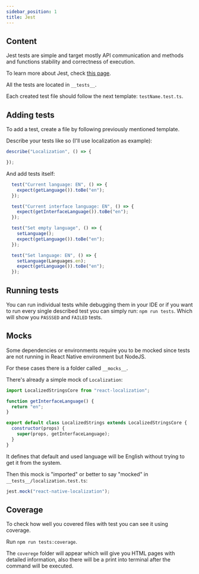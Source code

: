 ```yaml
---
sidebar_position: 1
title: Jest
---
```

## Content

Jest tests are simple and target mostly API communication and methods and functions stability and correctness of execution.

To learn more about Jest, check [this page](https://jestjs.io).

All the tests are located in `__tests__`.

Each created test file should follow the next template: `testName.test.ts`.

## Adding tests

To add a test, create a file by following previously mentioned template.

Describe your tests like so (I'll use localization as example):

```typescript
describe("Localization", () => {

});
```

And add tests itself:

```typescript
  test("Current language: EN", () => {
    expect(getLanguage()).toBe("en");
  });

  test("Current interface language: EN", () => {
    expect(getInterfaceLanguage()).toBe("en");
  });

  test("Set empty language", () => {
    setLanguage();
    expect(getLanguage()).toBe("en");
  });

  test("Set language: EN", () => {
    setLanguage(Languages.en);
    expect(getLanguage()).toBe("en");
  });
```

## Running tests

You can run individual tests while debugging them in your IDE or if you want to run every single described test you can simply run:
`npm run tests`. Which will show you `PASSSED` and `FAILED` tests.

## Mocks

Some dependencies or environments require you to be mocked since tests are not running in React Native environment but NodeJS.

For these cases there is a folder called `__mocks__`.

There's already a simple mock of `Localization`:

```js
import LocalizedStringsCore from "react-localization";

function getInterfaceLanguage() {
  return "en";
}

export default class LocalizedStrings extends LocalizedStringsCore {
  constructor(props) {
    super(props, getInterfaceLanguage);
  }
}
```

It defines that default and used language will be English without trying to get it from the system.

Then this mock is "imported" or better to say "mocked" in `__tests__/localization.test.ts`:

```typescript
jest.mock("react-native-localization");
```

## Coverage

To check how well you covered files with test you can see it using coverage.

Run `npm run tests:coverage`.

The `coverege` folder will appear which will give you HTML pages with detailed information, also there will be a print into terminal after the command will be executed.
